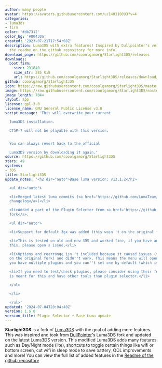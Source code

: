```yaml
---
author: many people
avatar: https://avatars.githubusercontent.com/u/140110093?v=4
categories:
- luma3ds
- firm
color: '#db7312'
color_bg: '#80430a'
created: '2023-07-21T17:54:08Z'
description: Luma3DS with extra features! Inspired by Dullpointer's version. Check
  the readme on the github repository for more info.
download_page: https://github.com/cooolgamorg/Starlight3DS/releases
downloads:
  boot.firm:
    size: 291840
    size_str: 285 KiB
    url: https://github.com/cooolgamorg/Starlight3DS/releases/download/1.6.0/boot.firm
github: cooolgamorg/Starlight3DS
icon: https://raw.githubusercontent.com/cooolgamorg/Starlight3DS/master/logo.png
image: https://raw.githubusercontent.com/cooolgamorg/Starlight3DS/master/logo.png
image_length: 7044
layout: app
license: gpl-3.0
license_name: GNU General Public License v3.0
script_message: 'This will overwrite your current

  luma3DS installation.

  CTGP-7 will not be playable with this version.


  You can always revert back to the official

  Luma3DS version by downloading it again.'
source: https://github.com/cooolgamorg/Starlight3DS
stars: 49
systems:
- 3DS
title: Starlight3DS
update_notes: '<h2 dir="auto">Base luma version: v13.1.2</h2>

  <ul dir="auto">

  <li>Merged latest luma commits (<a href="https://github.com/LumaTeam/Luma3DS/releases/tag/v13.1.2">view
  changelog</a>)</li>

  <li>Added a part of the Plugin Selector from <a href="https://github.com/Tekito-256/Luma3DS">Tekito-256''s
  fork</a>.

  <ul dir="auto">

  <li>Support for default.3gx was added (this wasn''t on the original fork).</li>

  <li>This is tested on old and new 3DS and worked fine, if you have any issue with
  this, please open a issue.</li>

  <li>Options and rearrange isn''t included because it caused issues (that also are
  on the original fork) and didn''t work. This means the menu will open every time
  you have multiple plugins and you can''t set one by default (which isn''t that annoying).</li>

  <li>If you need to test/check plugins, please consider using their fork! This fork
  is meant for this and have other tools than plugin selector.</li>

  </ul>

  </li>

  </ul>'
updated: '2024-07-04T20:04:40Z'
version: 1.6.0
version_title: Plugin Selector + Base Luma update
---
```

**Starlight3DS** is a fork of [Luma3DS](https://github.com/LumaTeam/Luma3DS) with the goal of adding more features. This was inspired and took from [DullPointer](https://github.com/DullPointer)'s Luma3DS fork and updated on the latest Luma3DS version.
This modified Luma3DS adds many features such as Day/Night mode (lite), shortcuts to toggle certain things like wifi or bottom screen, cut wifi in sleep mode to save battery, QOL improvements and more!
You can view the full list of added features in the [Readme of the github repository](https://github.com/cooolgamorg/Starlight3DS?tab=readme-ov-file#changes-with-the-official-build)